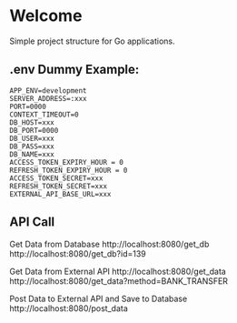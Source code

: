 # Welcome
Simple project structure for Go applications.

## .env Dummy Example:

```
APP_ENV=development
SERVER_ADDRESS=:xxx
PORT=0000
CONTEXT_TIMEOUT=0
DB_HOST=xxx
DB_PORT=0000
DB_USER=xxx
DB_PASS=xxx
DB_NAME=xxx
ACCESS_TOKEN_EXPIRY_HOUR = 0
REFRESH_TOKEN_EXPIRY_HOUR = 0
ACCESS_TOKEN_SECRET=xxx
REFRESH_TOKEN_SECRET=xxx
EXTERNAL_API_BASE_URL=xxx
```

## API Call
Get Data from Database
http://localhost:8080/get_db
http://localhost:8080/get_db?id=139

Get Data from External API
http://localhost:8080/get_data
http://localhost:8080/get_data?method=BANK_TRANSFER

Post Data to External API and Save to Database
http://localhost:8080/post_data